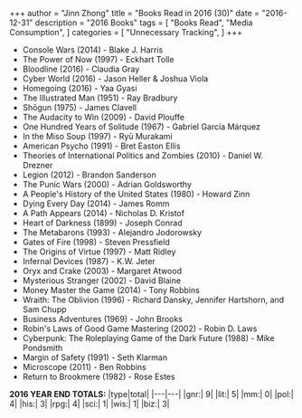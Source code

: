 +++ 
author = "Jinn Zhong" 
title = "Books Read in 2016 (30)" 
date = "2016-12-31" 
description = "2016 Books"
tags = [
    "Books Read",
    "Media Consumption",
]
categories = [
    "Unnecessary Tracking",
]
+++

* Console Wars (2014) - Blake J. Harris
* The Power of Now (1997) - Eckhart Tolle
* Bloodline (2016) - Claudia Gray
* Cyber World (2016) - Jason Heller & Joshua Viola
* Homegoing (2016) - Yaa Gyasi
* The Illustrated Man (1951) - Ray Bradbury
* Shōgun (1975) - James Clavell
* The Audacity to Win (2009) - David Plouffe
* One Hundred Years of Solitude (1967) - Gabriel García Márquez
* In the Miso Soup (1997) - Ryū Murakami
* American Psycho (1991) - Bret Easton Ellis
* Theories of International Politics and Zombies (2010) - Daniel W. Drezner
* Legion (2012) - Brandon Sanderson
* The Punic Wars (2000) - Adrian Goldsworthy
* A People's History of the United States (1980) - Howard Zinn
* Dying Every Day (2014) - James Romm
* A Path Appears (2014) - Nicholas D. Kristof
* Heart of Darkness (1899) - Joseph Conrad
* The Metabarons (1993) - Alejandro Jodorowsky
* Gates of Fire (1998) - Steven Pressfield
* The Origins of Virtue (1997) - Matt Ridley
* Infernal Devices (1987) - K.W. Jeter
* Oryx and Crake (2003) - Margaret Atwood
* Mysterious Stranger (2002) - David Blaine
* Money Master the Game (2014) - Tony Robbins
* Wraith: The Oblivion (1996) - Richard Dansky, Jennifer Hartshorn, and Sam Chupp
* Business Adventures (1969) - John Brooks
* Robin's Laws of Good Game Mastering (2002) - Robin D. Laws
* Cyberpunk: The Roleplaying Game of the Dark Future (1988) - Mike Pondsmith
* Margin of Safety (1991) - Seth Klarman
* Microscope (2011) - Ben Robbins
* Return to Brookmere (1982) - Rose Estes

**2016 YEAR END TOTALS:**
|type|total|
|---|---|
|gnr:| 9|
|lit:| 5|
|mm:| 0|
|pol:| 4|
|his:| 3|
|rpg:| 4|
|sci:| 1|
|wis:| 1|
|biz:| 3|
